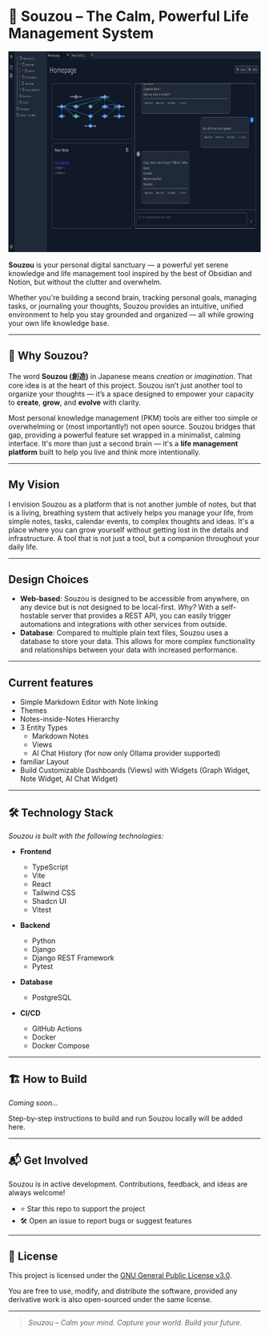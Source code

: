# 🌿 Souzou – The Calm, Powerful Life Management System

<img src="https://github.com/OtakuForLife/Souzou/blob/main/frontend/public/screenshots/Dashboard.png" height="400">

**Souzou** is your personal digital sanctuary — a powerful yet serene knowledge and life management tool inspired by the best of Obsidian and Notion, but without the clutter and overwhelm.

Whether you're building a second brain, tracking personal goals, managing tasks, or journaling your thoughts, Souzou provides an intuitive, unified environment to help you stay grounded and organized — all while growing your own life knowledge base.

---

## 🚀 Why Souzou?

The word **Souzou (創造)** in Japanese means *creation* or *imagination*. That core idea is at the heart of this project. Souzou isn’t just another tool to organize your thoughts — it’s a space designed to empower your capacity to **create**, **grow**, and **evolve** with clarity.

Most personal knowledge management (PKM) tools are either too simple or overwhelming or (most importantly!) not open source. Souzou bridges that gap, providing a powerful feature set wrapped in a minimalist, calming interface. It's more than just a second brain — it's a **life management platform** built to help you live and think more intentionally.

---

## My Vision
I envision Souzou as a platform that is not another jumble of notes, but that is a living, breathing system that actively helps you manage your life, from simple notes, tasks, calendar events, to complex thoughts and ideas. It's a place where you can grow yourself without getting lost in the details and infrastructure. A tool that is not just a tool, but a companion throughout your daily life.

---

## Design Choices

- **Web-based**: Souzou is designed to be accessible from anywhere, on any device but is not designed to be local-first. 
*Why?*
With a self-hostable server that provides a REST API, you can easily trigger automations and integrations with other services from outside.
- **Database**: Compared to multiple plain text files, Souzou uses a database to store your data. This allows for more complex functionality and relationships between your data with increased performance.
---

## Current features

 - Simple Markdown Editor with Note linking
 - Themes
 - Notes-inside-Notes Hierarchy
 - 3 Entity Types
    - Markdown Notes
    - Views
    - AI Chat History (for now only Ollama provider supported)
 - familiar Layout
 - Build Customizable Dashboards (Views) with Widgets (Graph Widget, Note Widget, AI Chat Widget)

---

## 🛠️ Technology Stack

*Souzou is built with the following technologies:*

- **Frontend**
  - TypeScript
  - Vite
  - React
  - Tailwind CSS
  - Shadcn UI
  - Vitest

- **Backend**
  - Python
  - Django
  - Django REST Framework
  - Pytest

- **Database**
  - PostgreSQL

- **CI/CD**
  - GitHub Actions
  - Docker
  - Docker Compose

---

## 🏗️ How to Build

*Coming soon...*

Step-by-step instructions to build and run Souzou locally will be added here.

---

## 📬 Get Involved

Souzou is in active development. Contributions, feedback, and ideas are always welcome!

- ⭐ Star this repo to support the project  
- 🛠️ Open an issue to report bugs or suggest features  

---

## 📄 License

This project is licensed under the [GNU General Public License v3.0](./LICENSE).

You are free to use, modify, and distribute the software, provided any derivative work is also open-sourced under the same license.


---

> *Souzou – Calm your mind. Capture your world. Build your future.*
